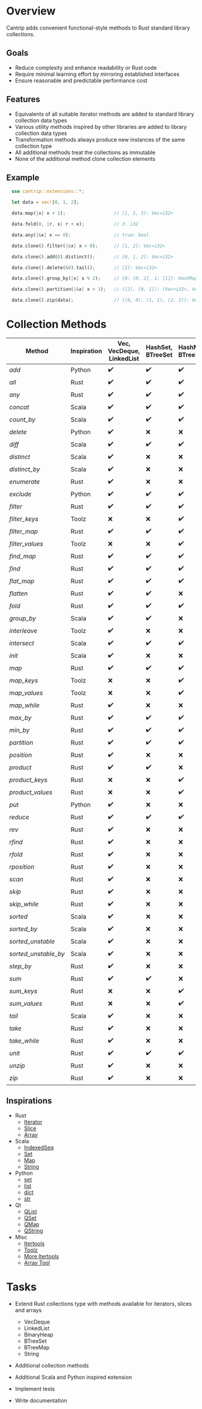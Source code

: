 # Overview

Cantrip adds convenient functional-style methods to Rust standard library collections.

## Goals

* Reduce complexity and enhance readability or Rust code
* Require minimal learning effort by mirroring established interfaces
* Ensure reasonable and predictable performance cost

## Features

* Equivalents of all suitable iterator methods are added to standard library collection data types
* Various utility methods inspired by other libraries are added to library collection data types
* Transformation methods always produce new instances of the same collection type
* All additional methods treat the collections as immutable
* None of the additional method clone collection elements

## Example

```rust
  use cantrip::extensions::*;

  let data = vec![0, 1, 2];

  data.map(|x| x + 1);                  // [1, 2, 3]: Vec<i32>

  data.fold(0, |r, x| r + x);           // 3: i32

  data.any(|&x| x == 0);                // true: bool

  data.clone().filter(|&x| x > 0);      // [1, 2]: Vec<i32>

  data.clone().add(0).distinct();       // [0, 1, 2]: Vec<i32>

  data.clone().delete(&0).tail();       // [2]: Vec<i32>

  data.clone().group_by(|x| x % 2);     // {0: [0, 2], 1: [1]}: HashMap<i32, Vec<i32>>

  data.clone().partition(|&x| x > 1);   // ([2], [0, 1]): (Vec<i32>, Vec<i32>)

  data.clone().zip(data);               // [(0, 0), (1, 1), (2, 2)]: Vec<(i32, i32)>
```


# Collection Methods

| Method               | Inspiration | Vec, VecDeque, LinkedList | HashSet, BTreeSet  | HashMap, BTreeMap  | Slice              |
|----------------------|-------------|---------------------------|--------------------|--------------------|--------------------|
| *add*                | Python      | :heavy_check_mark:        | :heavy_check_mark: | :heavy_check_mark: | :x:                |
| *all*                | Rust        | :heavy_check_mark:        | :heavy_check_mark: | :heavy_check_mark: | :heavy_check_mark: |
| *any*                | Rust        | :heavy_check_mark:        | :heavy_check_mark: | :heavy_check_mark: | :heavy_check_mark: |
| *concat*             | Scala       | :heavy_check_mark:        | :heavy_check_mark: | :heavy_check_mark: | :x:                |
| *count_by*           | Scala       | :heavy_check_mark:        | :heavy_check_mark: | :heavy_check_mark: | :heavy_check_mark: |
| *delete*             | Python      | :heavy_check_mark:        | :x:                | :x:                | :x:                |
| *diff*               | Scala       | :heavy_check_mark:        | :heavy_check_mark: | :heavy_check_mark: | :x:                |
| *distinct*           | Scala       | :heavy_check_mark:        | :x:                | :x:                | :x:                |
| *distinct_by*        | Scala       | :heavy_check_mark:        | :x:                | :x:                | :x:                |
| *enumerate*          | Rust        | :heavy_check_mark:        | :x:                | :x:                | :x:                |
| *exclude*            | Python      | :heavy_check_mark:        | :heavy_check_mark: | :heavy_check_mark: | :x:                |
| *filter*             | Rust        | :heavy_check_mark:        | :heavy_check_mark: | :heavy_check_mark: | :x:                |
| *filter_keys*        | Toolz       | :x:                       | :x:                | :heavy_check_mark: | :x:                |
| *filter_map*         | Rust        | :heavy_check_mark:        | :heavy_check_mark: | :heavy_check_mark: | :x:                |
| *filter_values*      | Toolz       | :x:                       | :x:                | :heavy_check_mark: | :x:                |
| *find_map*           | Rust        | :heavy_check_mark:        | :heavy_check_mark: | :heavy_check_mark: | :x:                |
| *find*               | Rust        | :heavy_check_mark:        | :heavy_check_mark: | :heavy_check_mark: | :heavy_check_mark: |
| *flat_map*           | Rust        | :heavy_check_mark:        | :heavy_check_mark: | :heavy_check_mark: | :x:                |
| *flatten*            | Rust        | :heavy_check_mark:        | :heavy_check_mark: | :x:                | :x:                |
| *fold*               | Rust        | :heavy_check_mark:        | :heavy_check_mark: | :heavy_check_mark: | :heavy_check_mark: |
| *group_by*           | Scala       | :heavy_check_mark:        | :heavy_check_mark: | :x:                | :x:                |
| *interleave*         | Toolz       | :heavy_check_mark:        | :x:                | :x:                | :x:                |
| *intersect*          | Scala       | :heavy_check_mark:        | :heavy_check_mark: | :heavy_check_mark: | :x:                |
| *init*               | Scala       | :heavy_check_mark:        | :x:                | :x:                | :heavy_check_mark: |
| *map*                | Rust        | :heavy_check_mark:        | :heavy_check_mark: | :heavy_check_mark: | :x:                |
| *map_keys*           | Toolz       | :x:                       | :x:                | :heavy_check_mark: | :x:                |
| *map_values*         | Toolz       | :x:                       | :x:                | :heavy_check_mark: | :x:                |
| *map_while*          | Rust        | :heavy_check_mark:        | :x:                | :x:                | :x:                |
| *max_by*             | Rust        | :heavy_check_mark:        | :heavy_check_mark: | :heavy_check_mark: | :heavy_check_mark: |
| *min_by*             | Rust        | :heavy_check_mark:        | :heavy_check_mark: | :heavy_check_mark: | :heavy_check_mark: |
| *partition*          | Rust        | :heavy_check_mark:        | :heavy_check_mark: | :heavy_check_mark: | :x:                |
| *position*           | Rust        | :heavy_check_mark:        | :x:                | :x:                | :heavy_check_mark: |
| *product*            | Rust        | :heavy_check_mark:        | :heavy_check_mark: | :x:                | :x:                |
| *product_keys*       | Rust        | :x:                       | :x:                | :heavy_check_mark: | :x:                |
| *product_values*     | Rust        | :x:                       | :x:                | :heavy_check_mark: | :x:                |
| *put*                | Python      | :heavy_check_mark:        | :x:                | :x:                | :x:                |
| *reduce*             | Rust        | :heavy_check_mark:        | :heavy_check_mark: | :heavy_check_mark: | :heavy_check_mark: |
| *rev*                | Rust        | :heavy_check_mark:        | :x:                | :x:                | :x:                |
| *rfind*              | Rust        | :heavy_check_mark:        | :x:                | :x:                | :heavy_check_mark: |
| *rfold*              | Rust        | :heavy_check_mark:        | :x:                | :x:                | :heavy_check_mark: |
| *rposition*          | Rust        | :heavy_check_mark:        | :x:                | :x:                | :heavy_check_mark: |
| *scan*               | Rust        | :heavy_check_mark:        | :x:                | :x:                | :x:                |
| *skip*               | Rust        | :heavy_check_mark:        | :x:                | :x:                | :x:                |
| *skip_while*         | Rust        | :heavy_check_mark:        | :x:                | :x:                | :heavy_check_mark: |
| *sorted*             | Scala       | :heavy_check_mark:        | :x:                | :x:                | :x:                |
| *sorted_by*          | Scala       | :heavy_check_mark:        | :x:                | :x:                | :x:                |
| *sorted_unstable*    | Scala       | :heavy_check_mark:        | :x:                | :x:                | :x:                |
| *sorted_unstable_by* | Scala       | :heavy_check_mark:        | :x:                | :x:                | :x:                |
| *step_by*            | Rust        | :heavy_check_mark:        | :x:                | :x:                | :x:                |
| *sum*                | Rust        | :heavy_check_mark:        | :heavy_check_mark: | :x:                | :x:                |
| *sum_keys*           | Rust        | :x:                       | :x:                | :heavy_check_mark: | :x:                |
| *sum_values*         | Rust        | :x:                       | :x:                | :heavy_check_mark: | :x:                |
| *tail*               | Scala       | :heavy_check_mark:        | :x:                | :x:                | :heavy_check_mark: |
| *take*               | Rust        | :heavy_check_mark:        | :x:                | :x:                | :x:                |
| *take_while*         | Rust        | :heavy_check_mark:        | :x:                | :x:                | :heavy_check_mark: |
| *unit*               | Rust        | :heavy_check_mark:        | :heavy_check_mark: | :heavy_check_mark: | :x:                |
| *unzip*              | Rust        | :heavy_check_mark:        | :x:                | :x:                | :x:                |
| *zip*                | Rust        | :heavy_check_mark:        | :x:                | :x:                | :x:                |


## Inspirations

- Rust
  - [Iterator](https://doc.rust-lang.org/std/iter/trait.Iterator.html)
  - [Slice](https://doc.rust-lang.org/std/primitive.slice.html)
  - [Array](https://doc.rust-lang.org/std/primitive.array.html)
- Scala
  - [IndexedSeq](https://www.scala-lang.org/api/3.3.1/scala/collection/immutable/IndexedSeq.html)
  - [Set](https://www.scala-lang.org/api/3.3.1/scala/collection/immutable/Set.html)
  - [Map](https://www.scala-lang.org/api/3.3.1/scala/collection/immutable/Map.html)
  - [String](https://www.scala-lang.org/api/3.3.1/scala/collection/StringOps.html)
- Python
  - [set](https://python-reference.readthedocs.io/en/latest/docs/sets/index.html)
  - [list](https://python-reference.readthedocs.io/en/latest/docs/list/index.html)
  - [dict](https://python-reference.readthedocs.io/en/latest/docs/dict/index.html)
  - [str](https://python-reference.readthedocs.io/en/latest/docs/str/index.html)
- Qt
  - [QList](https://doc.qt.io/qt-6/qlist.html)
  - [QSet](https://doc.qt.io/qt-6/qset.html)
  - [QMap](https://doc.qt.io/qt-6/qmap.html)
  - [QString](https://doc.qt.io/qt-6/qstring.htm)
- Misc
  - [Itertools](https://docs.rs/itertools/latest/itertools/index.html)
  - [Toolz](https://toolz.readthedocs.io/en/latest/api.html)
  - [More Itertools](https://more-itertools.readthedocs.io/en/stable/api.html)
  - [Array Tool](https://github.com/danielpclark/array_tool/tree/master)

# Tasks

- Extend Rust collections type with methods available for iterators, slices and arrays
  - VecDeque
  - LinkedList
  - BinaryHeap
  - BTreeSet
  - BTreeMap
  - String

- Additional collection methods

- Additional Scala and Python inspired extension

- Implement tests

- Write documentation
